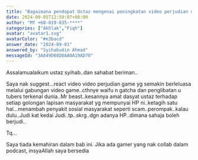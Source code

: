 ```yaml
---
title: "Bagaimana pendapat Ustaz mengenai peningkatan video perjudian dalam permainan video, terutama yang melibatkan YouTubers terkenal?"
date: 2024-09-05T12:59:07+08:00
author: "MY +60-019-835-****"
categories: ["Akhlak","Fiqh"]
avatar: "avatar1.svg"
avatarColor: "#e3bacd"
answer_date: "2024-09-01"
answered_by: "Syihabudin Ahmad"
messageId: "3A849D68D8AA0A19AD70"
---
```


Assalamualaikum ustaz syihab..dan sahabat beriman..

Saya nak suggest...react video video perjudian game yg semakin berleluasa melalui gabungan video game..cthnye waifu n gatcha dan penglibatan u tubers terkenal dunia..Mr beast..kesannya amat dasyat ustaz terhadap setiap golongan lapisan masyarakat yg mempunyai HP ni..ketagih satu hal...menambah penyakit sosial masyarakat seperti scam..perompak..kalau dulu..Judi kat kedai Judi..tp..skrg..dgn adanya HP..dimana sahaja boleh berjudi..

Tq...

<!--more-->

Saya tiada kemahiran dalam bab ini. Jika ada gamer yang nak collab dalam podcast, insyaAllah saya bersedia
